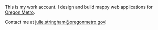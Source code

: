 This is my work account. I design and build mappy web applications for [Oregon Metro](www.oregonmetro.gov).

Contact me at julie.stringham@oregonmetro.gov!

<!---
jstringhamMetro/jstringhamMetro is a ✨ special ✨ repository because its `README.md` (this file) appears on your GitHub profile.
You can click the Preview link to take a look at your changes.
--->
